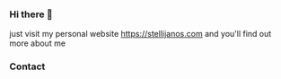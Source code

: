 ### Hi there 👋
just visit my personal website https://stellijanos.com and you'll find out more about me

<link rel="stylesheet" href="https://cdnjs.cloudflare.com/ajax/libs/font-awesome/5.15.4/css/all.min.css">
<h3>Contact</h3>

<a href="mailto:janos@stellijanos.com"><i class="far fa-envelope"></i></a>

<!--
**stellijanos/stellijanos** is a ✨ _special_ ✨ repository because its `README.md` (this file) appears on your GitHub profile.

Here are some ideas to get you started:

- 🔭 I’m currently working on ...
- 🌱 I’m currently learning ...
- 👯 I’m looking to collaborate on ...
- 🤔 I’m looking for help with ...
- 💬 Ask me about ...
- 📫 How to reach me: ...
- 😄 Pronouns: ...
- ⚡ Fun fact: ...
-->
